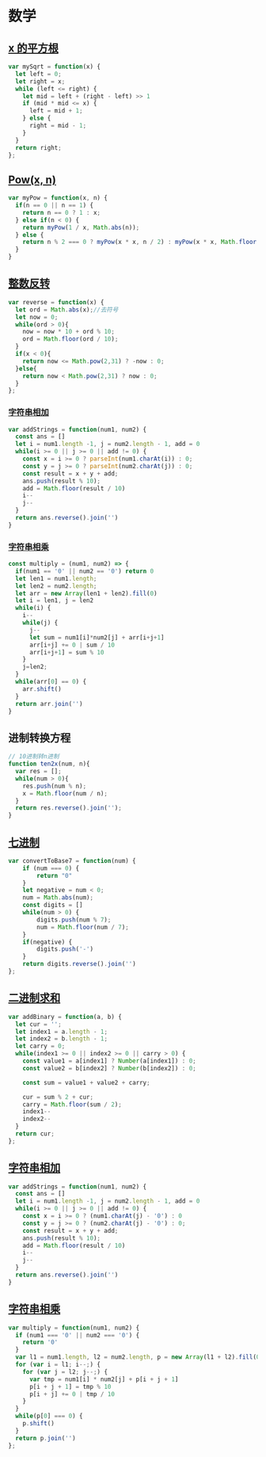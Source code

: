 # 数学

## [x 的平方根](https://leetcode.cn/problems/sqrtx/)

```js
var mySqrt = function(x) {
  let left = 0;
  let right = x;
  while (left <= right) {
    let mid = left + (right - left) >> 1
    if (mid * mid <= x) {
      left = mid + 1;
    } else {
      right = mid - 1;
    }
  }
  return right;
};
```

## [Pow(x, n)](https://leetcode.cn/problems/powx-n/description/)

```js
var myPow = function(x, n) {
  if(n == 0 || n == 1) {
    return n == 0 ? 1 : x;
  } else if(n < 0) {
    return myPow(1 / x, Math.abs(n));
  } else {
    return n % 2 === 0 ? myPow(x * x, n / 2) : myPow(x * x, Math.floor(n / 2)) * x;
  }
}
```

## [整数反转](https://leetcode-cn.com/problems/reverse-integer/)

```js
var reverse = function(x) {
  let ord = Math.abs(x);//去符号
  let now = 0;
  while(ord > 0){
    now = now * 10 + ord % 10;
    ord = Math.floor(ord / 10);
  }
  if(x < 0){
    return now <= Math.pow(2,31) ? -now : 0;
  }else{
    return now < Math.pow(2,31) ? now : 0;
  }
};
```

### [字符串相加](https://leetcode-cn.com/problems/add-strings/)

```js
var addStrings = function(num1, num2) {
  const ans = []
  let i = num1.length -1, j = num2.length - 1, add = 0
  while(i >= 0 || j >= 0 || add != 0) {
    const x = i >= 0 ? parseInt(num1.charAt(i)) : 0;
    const y = j >= 0 ? parseInt(num2.charAt(j)) : 0;
    const result = x + y + add;
    ans.push(result % 10);
    add = Math.floor(result / 10)
    i--
    j--
  }
  return ans.reverse().join('')
}
```

### [字符串相乘](https://leetcode-cn.com/problems/multiply-strings/)

```js
const multiply = (num1, num2) => {
  if(num1 == '0' || num2 == '0') return 0
  let len1 = num1.length; 
  let len2 = num2.length;
  let arr = new Array(len1 + len2).fill(0)
  let i = len1, j = len2
  while(i) {
    i--
    while(j) {
      j--
      let sum = num1[i]*num2[j] + arr[i+j+1]
      arr[i+j] += 0 | sum / 10
      arr[i+j+1] = sum % 10
    }
    j=len2;
  }
  while(arr[0] == 0) {
    arr.shift()
  }
  return arr.join('')
}
```

## 进制转换方程

```js
// 10进制转n进制
function ten2x(num, n){
  var res = [];
  while(num > 0){
    res.push(num % n);
    x = Math.floor(num / n);
  }
  return res.reverse().join('');
}
```

## [七进制](https://leetcode.cn/problems/base-7/submissions/511414313/)

```js
var convertToBase7 = function(num) {
    if (num === 0) {
        return "0"
    }
    let negative = num < 0;
    num = Math.abs(num);
    const digits = []
    while(num > 0) {
        digits.push(num % 7);
        num = Math.floor(num / 7);
    }
    if(negative) {
        digits.push('-')
    }
    return digits.reverse().join('')
};
```

## [二进制求和](https://leetcode.cn/problems/add-binary/description/)

```js
var addBinary = function(a, b) {
  let cur = '';
  let index1 = a.length - 1;
  let index2 = b.length - 1;
  let carry = 0;
  while(index1 >= 0 || index2 >= 0 || carry > 0) {
    const value1 = a[index1] ? Number(a[index1]) : 0;
    const value2 = b[index2] ? Number(b[index2]) : 0;

    const sum = value1 + value2 + carry;

    cur = sum % 2 + cur;
    carry = Math.floor(sum / 2);
    index1--
    index2--
  }
  return cur;
};
```

## [字符串相加](https://leetcode-cn.com/problems/add-strings/)

```js
var addStrings = function(num1, num2) {
  const ans = []
  let i = num1.length -1, j = num2.length - 1, add = 0
  while(i >= 0 || j >= 0 || add != 0) {
    const x = i >= 0 ? (num1.charAt(j) - '0') : 0
    const y = j >= 0 ? (num2.charAt(j) - '0') : 0;
    const result = x + y + add;
    ans.push(result % 10);
    add = Math.floor(result / 10)
    i--
    j--
  }
  return ans.reverse().join('')
}
```

## [字符串相乘](https://leetcode-cn.com/problems/multiply-strings/)

```js
var multiply = function(num1, num2) {
  if (num1 === '0' || num2 === '0') {
    return '0'
  }
  var l1 = num1.length, l2 = num2.length, p = new Array(l1 + l2).fill(0)
  for (var i = l1; i--;) {
    for (var j = l2; j--;) {
      var tmp = num1[i] * num2[j] + p[i + j + 1]
      p[i + j + 1] = tmp % 10
      p[i + j] += 0 | tmp / 10
    } 
  }
  while(p[0] === 0) {
    p.shift()
  }
  return p.join('')
};
```
